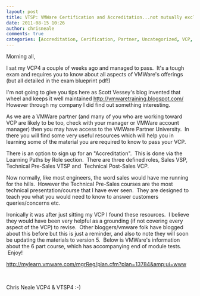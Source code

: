 ```yaml
---
layout: post
title: VTSP: VMWare Certification and Accreditation...not mutually exclusive!
date: 2011-08-15 10:26
author: chrisneale
comments: true
categories: [Accreditation, Cerification, Partner, Uncategorized, VCP, VCP4, VCP5, VMWare, VTSP]
---
```

Morning all,

I sat my VCP4 a couple of weeks ago and managed to pass.  It's a tough exam and requires you to know about all aspects of VMWare's offerings (but all detailed in the exam blueprint pdf!)

I'm not going to give you tips here as Scott Vessey's blog invented that wheel and keeps it well maintained
<a href="http://vmwaretraining.blogspot.com/">http://vmwaretraining.blogspot.com/
</a>However through my company I did find out something interesting.

As we are a VMWare partner (and many of you who are working toward VCP are likely to be too, check with your manager or VMWare account manager) then you may have access to the VMWare Partner University.  In there you will find some very useful resources which will help you in learning some of the material you are required to know to pass your VCP.

There is an option to sign up for an "Accreditation".  This is done via the Learning Paths by Role section.  There are three defined roles, Sales VSP, Technical Pre-Sales VTSP and  Technical Post-Sales VCP.

Now normally, like most engineers, the word sales would have me running for the hills.  However the Technical Pre-Sales courses are the most technical presentation/course that I have ever seen.  They are designed to teach you what you would need to know to answer customers queries/concerns etc.

Ironically it was after just sitting my VCP I found these resources.  I believe they would have been very helpful as a grounding (if not covering every aspect of the VCP) to revise.  Other bloggers/vmware folk have blogged about this before but this is just a reminder, and also to note they will soon be updating the materials to version 5.  Below is VMWare's information about the 6 part course, which has accompanying end of module tests.  Enjoy!

<a href="http://mylearn.vmware.com/mgrReg/plan.cfm?plan=13784&amp;ui=www">http://mylearn.vmware.com/mgrReg/plan.cfm?plan=13784&amp;ui=www</a>

&nbsp;

Chris Neale
VCP4 &amp; VTSP4 :-)
